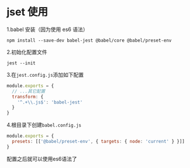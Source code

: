 # jset 使用

1.babel 安装（因为使用 es6 语法）

```
npm install --save-dev babel-jest @babel/core @babel/preset-env

```

2.初始化配置文件

```
jest --init

```

3.在`jest.config.js`添加如下配置

```js
module.exports = {
  // ...其它配置
  transform: {
    '^.+\\.js$': 'babel-jest'
  }
}
```

4.根目录下创建`babel.config.js`

```js
module.exports = {
  presets: [['@babel/preset-env', { targets: { node: 'current' } }]]
}
```

配置之后就可以使用es6语法了
